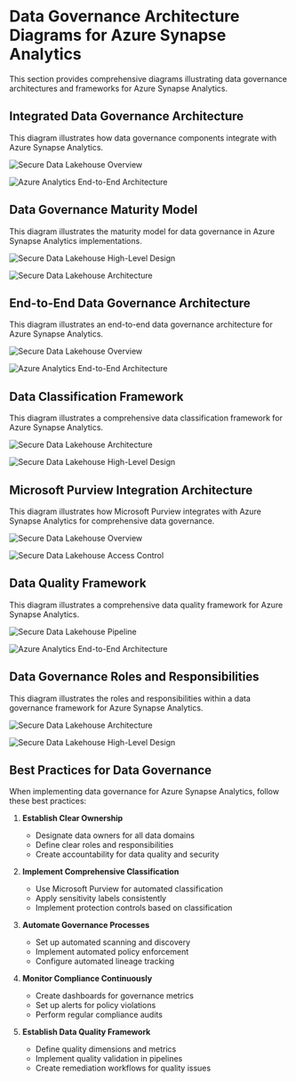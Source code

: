 # Data Governance Architecture Diagrams for Azure Synapse Analytics

This section provides comprehensive diagrams illustrating data governance architectures and frameworks for Azure Synapse Analytics.

## Integrated Data Governance Architecture

This diagram illustrates how data governance components integrate with Azure Synapse Analytics.

<!-- Mermaid diagram for MkDocs rendering -->
![Secure Data Lakehouse Overview](https://learn.microsoft.com/en-us/azure/architecture/example-scenario/analytics/media/secure-data-lakehouse-overview.png)

<!-- Static image fallback for GitHub -->
![Azure Analytics End-to-End Architecture](https://learn.microsoft.com/en-us/azure/architecture/example-scenario/dataplate2e/media/azure-analytics-end-to-end.svg)

## Data Governance Maturity Model

This diagram illustrates the maturity model for data governance in Azure Synapse Analytics implementations.

<!-- Mermaid diagram for MkDocs rendering -->
![Secure Data Lakehouse High-Level Design](https://learn.microsoft.com/en-us/azure/architecture/example-scenario/analytics/media/secure-data-lakehouse-high-level-design.svg)

<!-- Static image fallback for GitHub -->
![Secure Data Lakehouse Architecture](https://learn.microsoft.com/en-us/azure/architecture/example-scenario/analytics/media/secure-data-lakehouse-architecture.svg)

## End-to-End Data Governance Architecture

This diagram illustrates an end-to-end data governance architecture for Azure Synapse Analytics.

<!-- Mermaid diagram for MkDocs rendering -->
![Secure Data Lakehouse Overview](https://learn.microsoft.com/en-us/azure/architecture/example-scenario/analytics/media/secure-data-lakehouse-overview.png)

<!-- Static image fallback for GitHub -->
![Azure Analytics End-to-End Architecture](https://learn.microsoft.com/en-us/azure/architecture/example-scenario/dataplate2e/media/azure-analytics-end-to-end.svg)

## Data Classification Framework

This diagram illustrates a comprehensive data classification framework for Azure Synapse Analytics.

<!-- Mermaid diagram for MkDocs rendering -->
![Secure Data Lakehouse Architecture](https://learn.microsoft.com/en-us/azure/architecture/example-scenario/analytics/media/secure-data-lakehouse-architecture.svg)


<!-- Static image fallback for GitHub -->
![Secure Data Lakehouse High-Level Design](https://learn.microsoft.com/en-us/azure/architecture/example-scenario/analytics/media/secure-data-lakehouse-high-level-design.svg)

## Microsoft Purview Integration Architecture

This diagram illustrates how Microsoft Purview integrates with Azure Synapse Analytics for comprehensive data governance.

<!-- Mermaid diagram for MkDocs rendering -->
![Secure Data Lakehouse Overview](https://learn.microsoft.com/en-us/azure/architecture/example-scenario/analytics/media/secure-data-lakehouse-overview.png)

<!-- Static image fallback for GitHub -->
![Secure Data Lakehouse Access Control](https://learn.microsoft.com/en-us/azure/architecture/example-scenario/analytics/media/secure-data-lakehouse-access-control.svg)

## Data Quality Framework

This diagram illustrates a comprehensive data quality framework for Azure Synapse Analytics.

<!-- Mermaid diagram for MkDocs rendering -->
![Secure Data Lakehouse Pipeline](https://learn.microsoft.com/en-us/azure/architecture/example-scenario/analytics/media/secure-data-lakehouse-pipeline.svg)

<!-- Static image fallback for GitHub -->
![Azure Analytics End-to-End Architecture](https://learn.microsoft.com/en-us/azure/architecture/example-scenario/dataplate2e/media/azure-analytics-end-to-end.svg)

## Data Governance Roles and Responsibilities

This diagram illustrates the roles and responsibilities within a data governance framework for Azure Synapse Analytics.

<!-- Mermaid diagram for MkDocs rendering -->
![Secure Data Lakehouse Architecture](https://learn.microsoft.com/en-us/azure/architecture/example-scenario/analytics/media/secure-data-lakehouse-architecture.svg)


<!-- Static image fallback for GitHub -->
![Secure Data Lakehouse High-Level Design](https://learn.microsoft.com/en-us/azure/architecture/example-scenario/analytics/media/secure-data-lakehouse-high-level-design.svg)

## Best Practices for Data Governance

When implementing data governance for Azure Synapse Analytics, follow these best practices:

1. __Establish Clear Ownership__
   - Designate data owners for all data domains
   - Define clear roles and responsibilities
   - Create accountability for data quality and security

2. __Implement Comprehensive Classification__
   - Use Microsoft Purview for automated classification
   - Apply sensitivity labels consistently
   - Implement protection controls based on classification

3. __Automate Governance Processes__
   - Set up automated scanning and discovery
   - Implement automated policy enforcement
   - Configure automated lineage tracking

4. __Monitor Compliance Continuously__
   - Create dashboards for governance metrics
   - Set up alerts for policy violations
   - Perform regular compliance audits

5. __Establish Data Quality Framework__
   - Define quality dimensions and metrics
   - Implement quality validation in pipelines
   - Create remediation workflows for quality issues
